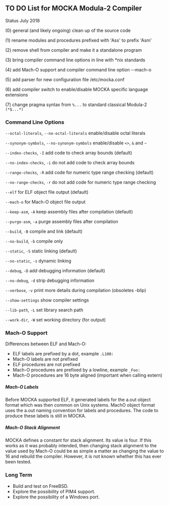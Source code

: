 ## TO DO List for MOCKA Modula-2 Compiler
Status July 2018

(0) general (and likely ongoing) clean up of the source code

(1) rename modules and procedures prefixed with 'Ass' to prefix 'Asm'

(2) remove shell from compiler and make it a standalone program

(3) bring compiler command line options in line with *nix standards

(4) add Mach-O support and compiler command line option --mach-o

(5) add parser for new configuration file /etc/mocka.conf

(6) add compiler switch to enable/disable MOCKA specific language extensions

(7) change pragma syntax from `%...` to standard classical Modula-2 `(*$...*)`

### Command Line Options

`--octal-literals`, `--no-octal-literals` enable/disable octal literals

`--synonym-symbols`, `--no-synonym-symbols` enable/disable `<>`, `&` and `~`

`--index-checks`, `-I` add code to check array bounds (default)

`--no-index-checks`, `-i` do not add code to check array bounds

`--range-checks`, `-R` add code for numeric type range checking (default)

`--no-range-checks`, `-r` do not add code for numeric type range checking

`--elf`     for ELF object file output (default)

`--mach-o`  for Mach-O object file output

`--keep-asm`, `-A`  keep assembly files after compilation (default)

`--purge-asm`, `-a`  purge assembly files after compilation

`--build`, `-B` compile and link (default)

`--no-build`, `-b` compile only

`--static`, `-S` static linking (default)

`--no-static`, `-s` dynamic linking

`--debug`, `-D` add debugging information (default)

`--no-debug`, `-d` strip debugging information

`--verbose`, `-v`  print more details during compilation (obsoletes -blip)

`--show-settings` show compiler settings

`--lib-path`, `-L` set library search path

`--work-dir`, `-W` set working directory (for output)

### Mach-O Support

Differences between ELF and Mach-O:

* ELF labels are prefixed by a dot, example `.L100:`
* Mach-O labels are not prefixed
* ELF procedures are not prefixed
* Mach-O procedures are prefixed by a lowline, example `_Foo:`
* Mach-O procedures are 16 byte aligned (important when calling extern)

##### Mach-O Labels

Before MOCKA supported ELF, it generated labels for the a.out object format which
was then common on Unix systems. MachO object format uses the a.out naming convention
for labels and procedures. The code to produce these labels is still in MOCKA.

##### Mach-O Stack Alignment

MOCKA defines a constant for stack alignment. Its value is four. If this works
as it was probably intended, then changing stack alignment to the value used by
Mach-O could be as simple a matter as changing the value to 16 and rebuild the
compiler. However, it is not known whether this has ever been tested.

### Long Term

* Build and test on FreeBSD.
* Explore the possibility of PIM4 support.
* Explore the possibility of a Windows port.
